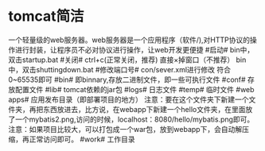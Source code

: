 # tomcat简洁 #
一个轻量级的web服务器。web服务器是一个应用程序（软件/),对HTTP协议的操作进行封装，让程序员不必对协议进行操作，让web开发更便捷
#启动#
bin中，双击startup.bat
#关闭#
ctrl+c(正常关闭，推荐)
直接×掉窗口（不推荐）
bin中，双击shuttingdown.bat
#修改端口号#
con/sever.xml进行修改
符合0~65535即可
#bin#
即binnary,存放二进制文件，即一些可执行文件
#conf#
存放配置文件
#lib#
tomcat依赖的jar包
#logs#
日志文件
#temp#
临时文件
#web apps#
应用发布目录（即部署项目的地方）
注意：要在这个文件夹下新建一个文件夹，再把东西放进去，比方说，在webapp下新建一个hello文件夹，在里面放了一个mybatis2.png,访问的时候，localhost：8080/hello/mybatis.png即可。
注意：如果项目比较大，可以打包成一个war包，放到webapp下，会自动解压缩，再正常访问即可。
#work#
工作目录
